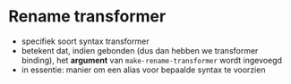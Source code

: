 # Rename transformer
- specifiek soort syntax transformer
- betekent dat, indien gebonden (dus dan hebben we transformer binding), het **argument** van `make-rename-transformer` wordt ingevoegd
- in essentie: manier om een alias voor bepaalde syntax te voorzien
